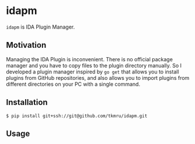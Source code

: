 # idapm

`idapm` is IDA Plugin Manager.

## Motivation
Managing the IDA Plugin is inconvenient. There is no official package manager and you have to copy files to the plugin directory manually. 
So I developed a plugin manager inspired by `go get` that allows you to install plugins from GitHub repositories, and also allows you to import plugins from different directories on your PC with a single command.


## Installation

```
$ pip install git+ssh://git@github.com/tkmru/idapm.git
```

## Usage

